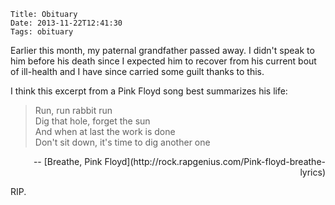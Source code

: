     Title: Obituary
    Date: 2013-11-22T12:41:30
    Tags: obituary

Earlier this month, my paternal grandfather passed away. I didn't
speak to him before his death since I expected him to recover from his
current bout of ill-health and I have since carried some guilt thanks
to this.

I think this excerpt from a Pink Floyd song best summarizes his life:

> Run, run rabbit run<br />
> Dig that hole, forget the sun<br />
> And when at last the work is done<br />
> Don't sit down, it's time to dig another one<br />

<p style="text-align: right;">-- [Breathe, Pink Floyd](http://rock.rapgenius.com/Pink-floyd-breathe-lyrics)</p>

RIP.
